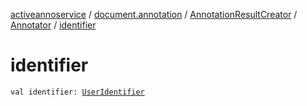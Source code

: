 [activeannoservice](../../../index.md) / [document.annotation](../../index.md) / [AnnotationResultCreator](../index.md) / [Annotator](index.md) / [identifier](./identifier.md)

# identifier

`val identifier: `[`UserIdentifier`](../../../project.userroles/-user-identifier.md)